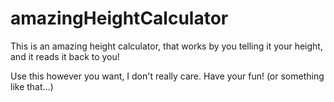 # amazingHeightCalculator
This is an amazing height calculator, that works by you telling it your height, and it reads it back to you!

Use this however you want, I don't really care. Have your fun! (or something like that...)
